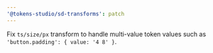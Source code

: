 ```yaml
---
'@tokens-studio/sd-transforms': patch
---
```


Fix `ts/size/px` transform to handle multi-value token values such as `'button.padding': { value: '4 8' }`.
